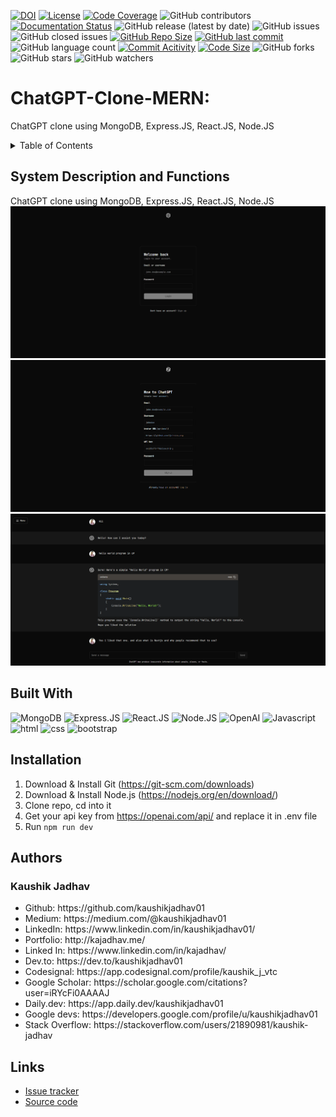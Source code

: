 [![DOI](https://zenodo.org/badge/742607049.svg)](https://zenodo.org/doi/10.5281/zenodo.10498988)
[![License](https://img.shields.io/badge/License-MIT-green.svg)](https://github.com/kaushikjadhav01/ChatGPT-Clone-MERN/blob/main/LICENSE)
[![Code Coverage](https://codecov.io/gh/NCSU-Fall-2022-SE-Project-Team-11/XpensAuditor---Group-11/branch/main/graphs/badge.svg)](https://codecov.io)
![GitHub contributors](https://img.shields.io/badge/Contributors-1-brightgreen)
[![Documentation Status](https://readthedocs.org/projects/ansicolortags/badge/?version=latest)](https://github.com/kaushikjadhav01/ChatGPT-Clone-MERN/edit/master/README.md)
![GitHub release (latest by date)](https://img.shields.io/github/v/release/kaushikjadhav01/ChatGPT-Clone-MERN)
![GitHub issues](https://img.shields.io/github/issues/kaushikjadhav01/ChatGPT-Clone-MERN)
![GitHub closed issues](https://img.shields.io/github/issues-closed/kaushikjadhav01/ChatGPT-Clone-MERN)
[![GitHub Repo Size](https://img.shields.io/github/repo-size/kaushikjadhav01/ChatGPT-Clone-MERN.svg)](https://img.shields.io/github/repo-size/kaushikjadhav01/ChatGPT-Clone-MERN.svg)
[![GitHub last commit](https://img.shields.io/github/last-commit/kaushikjadhav01/ChatGPT-Clone-MERN)](https://github.com/kaushikjadhav01/ChatGPT-Clone-MERN/commits/main)
![GitHub language count](https://img.shields.io/github/languages/count/kaushikjadhav01/ChatGPT-Clone-MERN)
[![Commit Acitivity](https://img.shields.io/github/commit-activity/m/kaushikjadhav01/ChatGPT-Clone-MERN)](https://github.com/kaushikjadhav01/ChatGPT-Clone-MERN)
[![Code Size](https://img.shields.io/github/languages/code-size/kaushikjadhav01/ChatGPT-Clone-MERN)](mpp-backend)
![GitHub forks](https://img.shields.io/github/forks/kaushikjadhav01/ChatGPT-Clone-MERN?style=social)
![GitHub stars](https://img.shields.io/github/stars/kaushikjadhav01/ChatGPT-Clone-MERN?style=social)
![GitHub watchers](https://img.shields.io/github/watchers/kaushikjadhav01/ChatGPT-Clone-MERN?style=social)

# ChatGPT-Clone-MERN:
ChatGPT clone using MongoDB, Express.JS, React.JS, Node.JS
<!-- TABLE OF CONTENTS -->
<details>
  <summary>Table of Contents</summary>
  <ol>
    <li><a href="#system-description-and-functions">System Description and Functions</a></li>
    <li><a href="#built-with">Built With</a></li>
    <li><a href="#installation">Installation</a></li>
    <li><a href="#authors">Authors</a></li>
    <li><a href="#links">Links</a></li>
  </ol>
</details>

## System Description and Functions
ChatGPT clone using MongoDB, Express.JS, React.JS, Node.JS
<img src="./images/login.png" />
<img src="./images/signup.png" />
<img src="./images/chat.png" />

## Built With
![MongoDB](https://img.shields.io/badge/MongoDB-4EA94B?style=for-the-badge&amp;logo=mongodb&amp;logoColor=white)
![Express.JS](https://img.shields.io/badge/Express.js-20232A?style=for-the-badge&amp;logo=express&amp;logoColor=white)
![React.JS](https://img.shields.io/badge/React-20232A?style=for-the-badge&amp;logo=react&amp;logoColor=61DAFB)
![Node.JS](https://img.shields.io/badge/Node.js-43853D?style=for-the-badge&amp;logo=node.js&amp;logoColor=white)
![OpenAI](https://img.shields.io/badge/OpenAI-006699?style=for-the-badge&amp;logo=openai&amp;logoColor=white)
![Javascript](https://img.shields.io/badge/JavaScript-323330?style=for-the-badge&logo=javascript&logoColor=F7DF1E)
![html](https://img.shields.io/badge/HTML5-E34F26?style=for-the-badge&logo=html5&logoColor=white)
![css](https://img.shields.io/badge/CSS3-1572B6?style=for-the-badge&logo=css3&logoColor=white)
![bootstrap](https://img.shields.io/badge/Bootstrap-563D7C?style=for-the-badge&logo=bootstrap&logoColor=white)

## Installation
1. Download & Install Git (https://git-scm.com/downloads)
2. Download & Install Node.js (https://nodejs.org/en/download/)
3. Clone repo, cd into it
4. Get your api key from https://openai.com/api/ and replace it in .env file
5. Run ```npm run dev```

## Authors
### Kaushik Jadhav
<ul>
<li>Github: https://github.com/kaushikjadhav01</li>
<li>Medium: https://medium.com/@kaushikjadhav01</li>
<li>LinkedIn: https://www.linkedin.com/in/kaushikjadhav01/</li>
<li>Portfolio: http://kajadhav.me/</li>
<li>Linked In: https://www.linkedin.com/in/kajadhav/
<li>Dev.to: https://dev.to/kaushikjadhav01
<li>Codesignal: https://app.codesignal.com/profile/kaushik_j_vtc
<li>Google Scholar: https://scholar.google.com/citations?user=iRYcFi0AAAAJ
<li>Daily.dev: https://app.daily.dev/kaushikjadhav01
<li>Google devs: https://developers.google.com/profile/u/kaushikjadhav01
<li>Stack Overflow: https://stackoverflow.com/users/21890981/kaushik-jadhav
</ul>

## Links
* [Issue tracker](https://github.com/kaushikjadhav01/ChatGPT-Clone-MERN/issues)
* [Source code](https://github.com/kaushikjadhav01/ChatGPT-Clone-MERN)
